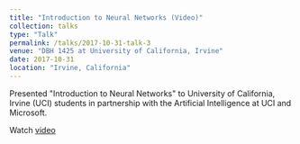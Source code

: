 ```yaml
---
title: "Introduction to Neural Networks (Video)" 
collection: talks
type: "Talk"
permalink: /talks/2017-10-31-talk-3
venue: "DBH 1425 at University of California, Irvine"
date: 2017-10-31
location: "Irvine, California"
---
```


Presented "Introduction to Neural Networks" to University of California, Irvine (UCI) students in partnership with the Artificial Intelligence at UCI and Microsoft. 

Watch <a href="https://youtu.be/RZ_SrB6RxlM" target="_blank">video</a>

